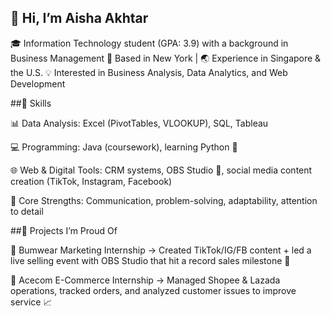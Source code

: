 ## 👋 Hi, I’m Aisha Akhtar

🎓 Information Technology student (GPA: 3.9) with a background in Business Management
📍 Based in New York | 🌏 Experience in Singapore & the U.S.
💡 Interested in Business Analysis, Data Analytics, and Web Development

##🔧 Skills

📊 Data Analysis: Excel (PivotTables, VLOOKUP), SQL, Tableau

💻 Programming: Java (coursework), learning Python 🐍

🌐 Web & Digital Tools: CRM systems, OBS Studio 🎥, social media content creation (TikTok, Instagram, Facebook)

🤝 Core Strengths: Communication, problem-solving, adaptability, attention to detail

##🚀 Projects I’m Proud Of

🍼 Bumwear Marketing Internship → Created TikTok/IG/FB content + led a live selling event with OBS Studio that hit a record sales milestone 🎉

🛒 Acecom E-Commerce Internship → Managed Shopee & Lazada operations, tracked orders, and analyzed customer issues to improve service 📈
